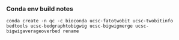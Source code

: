 ### Conda env build notes

`conda create -n qc -c bioconda ucsc-fatotwobit ucsc-twobitinfo bedtools ucsc-bedgraphtobigwig ucsc-bigwigmerge ucsc-bigwigaverageoverbed rename`  
